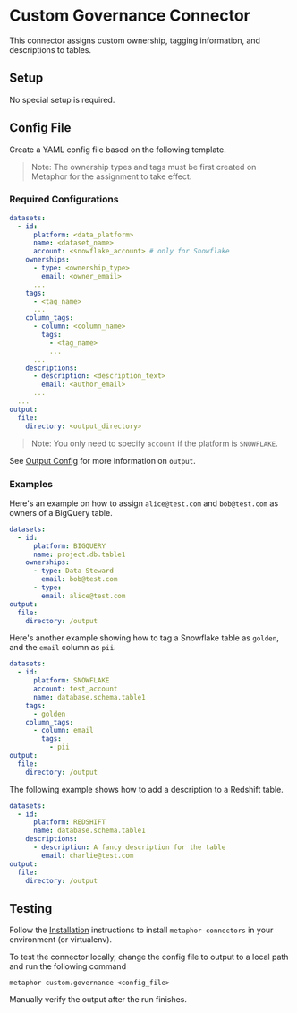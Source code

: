 # Custom Governance Connector

This connector assigns custom ownership, tagging information, and descriptions to tables.

## Setup

No special setup is required.

## Config File

Create a YAML config file based on the following template.

> Note: The ownership types and tags must be first created on Metaphor for the assignment to take effect.

### Required Configurations

```yaml
datasets:
  - id:
      platform: <data_platform>
      name: <dataset_name>
      account: <snowflake_account> # only for Snowflake
    ownerships:
      - type: <ownership_type>
        email: <owner_email>
      ...
    tags:
      - <tag_name>
      ...
    column_tags:
      - column: <column_name>
        tags:
          - <tag_name>
          ...
      ...
    descriptions:
      - description: <description_text>
        email: <author_email>
      ...
  ...
output:
  file:
    directory: <output_directory>
```

> Note: You only need to specify `account` if the platform is `SNOWFLAKE`.

See [Output Config](../../common/docs/output.md) for more information on `output`.

### Examples

Here's an example on how to assign `alice@test.com` and `bob@test.com` as owners of a BigQuery table.

```yaml
datasets:
  - id:
      platform: BIGQUERY
      name: project.db.table1
    ownerships:
      - type: Data Steward
        email: bob@test.com
      - type: 
        email: alice@test.com
output:
  file:
    directory: /output
```

Here's another example showing how to tag a Snowflake table as `golden`, and the `email` column as `pii`.

```yaml
datasets:
  - id:
      platform: SNOWFLAKE
      account: test_account
      name: database.schema.table1
    tags:
      - golden
    column_tags:
      - column: email
        tags:
          - pii
output:
  file:
    directory: /output
```

The following example shows how to add a description to a Redshift table.

```yaml
datasets:
  - id:
      platform: REDSHIFT
      name: database.schema.table1
    descriptions:
      - description: A fancy description for the table
        email: charlie@test.com
output:
  file:
    directory: /output
```

## Testing

Follow the [Installation](../../README.md) instructions to install `metaphor-connectors` in your environment (or virtualenv).

To test the connector locally, change the config file to output to a local path and run the following command

```shell
metaphor custom.governance <config_file>
```

Manually verify the output after the run finishes.
